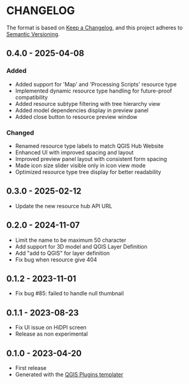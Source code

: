 # CHANGELOG

The format is based on [Keep a Changelog](https://keepachangelog.com/), and this project adheres to [Semantic Versioning](https://semver.org/).

<!--

Unreleased

## version_tag - YYYY-DD-mm

### Added

### Changed

### Removed

-->

## 0.4.0 - 2025-04-08

### Added
- Added support for 'Map' and 'Processing Scripts' resource type
- Implemented dynamic resource type handling for future-proof compatibility
- Added resource subtype filtering with tree hierarchy view
- Added model dependencies display in preview panel
- Added close button to resource preview window

### Changed
- Renamed resource type labels to match QGIS Hub Website
- Enhanced UI with improved spacing and layout
- Improved preview panel layout with consistent form spacing
- Made icon size slider visible only in icon view mode
- Optimized resource type tree display for better readability

## 0.3.0 - 2025-02-12

- Update the new resource hub API URL

## 0.2.0 - 2024-11-07

- Limit the name to be maximum 50 character
- Add support for 3D model and QGIS Layer Definition
- Add "add to QGIS" for layer definition
- Fix bug when resource give 404

## 0.1.2 - 2023-11-01

- Fix bug #85: failed to handle null thumbnail

## 0.1.1 - 2023-08-23

- Fix UI issue on HiDPI screen
- Release as non experimental

## 0.1.0 - 2023-04-20

- First release
- Generated with the [QGIS Plugins templater](https://oslandia.gitlab.io/qgis/template-qgis-plugin/)
